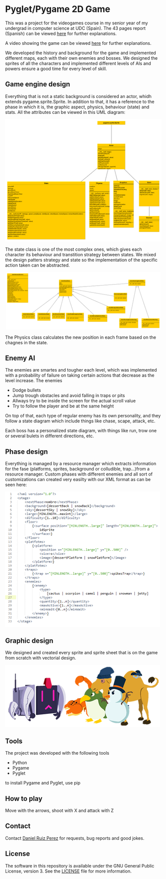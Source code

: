 Pyglet/Pygame 2D Game
============

This was a project for the videogames course in my senior year of my undergrad in computer science at UDC (Spain). The 43 pages report (Spanish) can be viewed [here](https://github.com/DaniRuizPerez/Pygame/blob/master/Report.pdf) for further explanations.

A video showing the game can be viewed [here](https://github.com/DaniRuizPerez/Pygame/blob/master/VideoDemo.mp4) for further explanations.

We developed the history and background for the game and implemented different maps, each with their own enemies and bosses. We designed the sprites of all the characters and implemented different levels of AIs and powers ensure a good time for every level of skill.


## Game engine design

Everything that is not a static background is considered an actor, whidh extends pygame.sprite.Sprite. In addition to that, it has a reference to the phase in which it is, the graphic aspect, physics, behaviour (state) and stats. All the attributes can be viewed in this UML diagram: 

<img src="https://github.com/DaniRuizPerez/Pygame/blob/master/UML/UML 5 actorOverview.png">

The state class is one of the most complex ones, which gives each character its behaviour and transtition strategy between states. We mixed the design patters strategy and state so the implementation of the specific action taken can be abstracted.


<p align="center">
<img src="https://github.com/DaniRuizPerez/Pygame/blob/master/UML/UML 3 actorStateFinal.png" width="500">
</p>

The Physics class calculates the new position in each frame based on the chagnes in the state.


## Enemy AI

The enemies are smartes and tougher each level, which was implemented with a probability of failure on taking certain actions that decrease as the level increase. The enemies
- Dodge bullets
- Jump trough obstacles and avoid falling in traps or pits
- Allways try to be inside the screen for the actual scroll value
- Try to follow the player and be at the same height

On top of that, each type of regular enemy has its own personality, and they follow a state diagram which include things like chase, scape, attack, etc.

Each boss has a personalized state diagram, with things like run, trow one or several bulets in different directions, etc.

## Phase design

Everything is managed by a resource manager which extracts information for the fase (platforms, sprites, background or colludible, trap...)from a resource manager. 
Custom phases with different enemies and all sort of customizations can created very easilty with our XML format as can be seen here:

<img src="https://github.com/DaniRuizPerez/Pygame/blob/master/Images/faseDefinition.png" width="500">


## Graphic design

We designed and created every sprite and sprite sheet that is on the game from scratch with vectorial design.

<img src="https://github.com/DaniRuizPerez/Pygame/blob/master/Images/Hi-ResSprites.png" width="500">


## Tools

The project was developed with the following tools

- Python
- Pygame
- Pyglet

to install Pygame and Pyglet, use pip

## How to play
Move with the arrows, shoot with X and attack with Z


## Contact

Contact [Daniel Ruiz Perez](mailto:druiz072@fiu.edu) for requests, bug reports and good jokes.


## License

The software in this repository is available under the GNU General Public License, version 3. See the [LICENSE](https://github.com/DaniRuizPerez/EyeMovementDetection/blob/master/LICENSE) file for more information.
